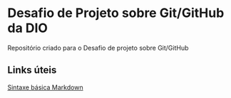 # Desafio de Projeto sobre Git/GitHub da DIO
Repositório criado para o Desafio de projeto sobre Git/GitHub

## Links úteis
[Sintaxe básica Markdown](https://www.markdownguide.org/basic-syntax/)
